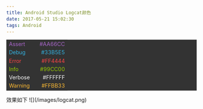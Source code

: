 ```yaml
---
title: Android Studio Logcat颜色
date: 2017-05-21 15:02:30
tags: Android
---
```

<table rules="none" cellspacing='0px' cellpadding='0px' style="background-color:#333333; border-style: none; border-width: 0px;" ><tbody><tr style="color:#AA66CC;"><td width="50%"nowrap="">Assert</td><td width="50%"align="right">#AA66CC</td></tr><tr style="color:#33B5E5;"><td width="50%"nowrap="">Debug</td><td width="50%"align="right">#33B5E5</td></tr><tr style="color:#FF4444;"><td width="50%"nowrap="">Error</td><td width="50%"align="right">#FF4444</td></tr><tr style="color:#99CC00;"><td width="50%"nowrap="">Info</td><td width="50%"align="right">#99CC00</td></tr><tr style="color:#FFFFFF;"><td width="50%"nowrap="">Verbose</td><td width="50%"align="right">#FFFFFF</td></tr><tr style="color:#FFBB33;"><td width="50%"nowrap="">Warning</td><td width="50%"align="right">#FFBB33</td></tr></tbody></table>
效果如下  
![](/images/logcat.png)
